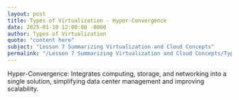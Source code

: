 ```yaml
---
layout: post
title: Types of Virtualization - Hyper-Convergence
date: 2025-01-10 12:00:00 -0000
author: Types of Virtualization
quote: "content here"
subject: "Lesson 7 Summarizing Virtualization and Cloud Concepts"
permalink: "/Lesson 7 Summarizing Virtualization and Cloud Concepts/Types of Virtualization/Types of Virtualization - Hyper-Convergence"
---
```


Hyper-Convergence: Integrates computing, storage, and networking into a single solution, simplifying data center management and improving scalability.
